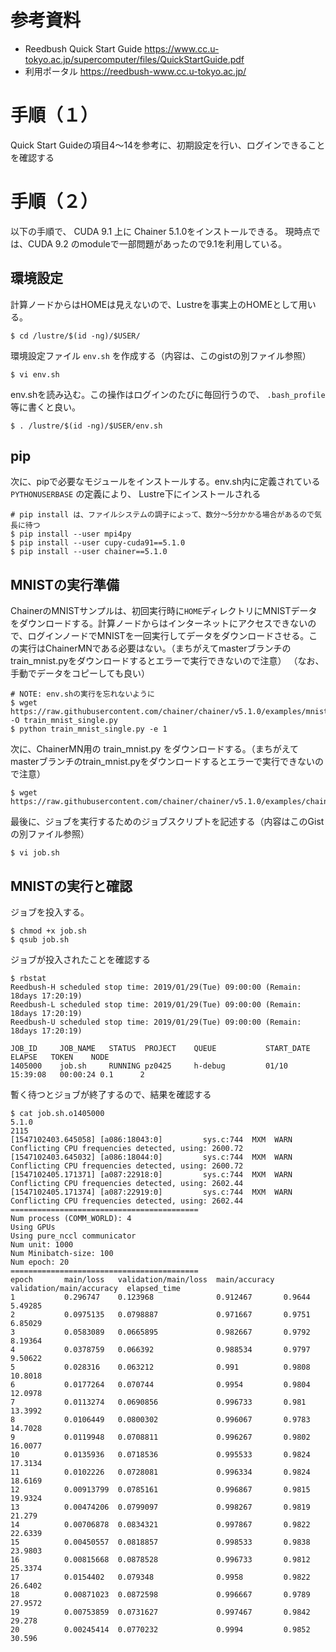 # 参考資料
 * Reedbush Quick Start Guide https://www.cc.u-tokyo.ac.jp/supercomputer/files/QuickStartGuide.pdf
 * 利用ポータル https://reedbush-www.cc.u-tokyo.ac.jp/
 
# 手順（１）
Quick Start Guideの項目4〜14を参考に、初期設定を行い、ログインできることを確認する

# 手順（２）
以下の手順で、 CUDA 9.1 上に Chainer 5.1.0をインストールできる。 現時点では、CUDA 9.2 のmoduleで一部問題があったので9.1を利用している。

## 環境設定
計算ノードからはHOMEは見えないので、Lustreを事実上のHOMEとして用いる。
```
$ cd /lustre/$(id -ng)/$USER/
```

環境設定ファイル `env.sh` を作成する（内容は、このgistの別ファイル参照）

```
$ vi env.sh
```

env.shを読み込む。この操作はログインのたびに毎回行うので、 `.bash_profile` 等に書くと良い。

```
$ . /lustre/$(id -ng)/$USER/env.sh
```

## pip
次に、pipで必要なモジュールをインストールする。env.sh内に定義されている `PYTHONUSERBASE` の定義により、 Lustre下にインストールされる

```
# pip install は、ファイルシステムの調子によって、数分〜5分かかる場合があるので気長に待つ
$ pip install --user mpi4py
$ pip install --user cupy-cuda91==5.1.0
$ pip install --user chainer==5.1.0
```

## MNISTの実行準備

ChainerのMNISTサンプルは、初回実行時に`HOME`ディレクトリにMNISTデータをダウンロードする。計算ノードからはインターネットにアクセスできないので、ログインノードでMNISTを一回実行してデータをダウンロードさせる。この実行はChainerMNである必要はない。（まちがえてmasterブランチのtrain_mnist.pyをダウンロードするとエラーで実行できないので注意）
（なお、手動でデータをコピーしても良い）

```
# NOTE: env.shの実行を忘れないように
$ wget https://raw.githubusercontent.com/chainer/chainer/v5.1.0/examples/mnist/train_mnist.py -O train_mnist_single.py
$ python train_mnist_single.py -e 1
```

次に、ChainerMN用の train_mnist.py をダウンロードする。（まちがえてmasterブランチのtrain_mnist.pyをダウンロードするとエラーで実行できないので注意）

```
$ wget https://raw.githubusercontent.com/chainer/chainer/v5.1.0/examples/chainermn/mnist/train_mnist.py
```

最後に、ジョブを実行するためのジョブスクリプトを記述する（内容はこのGistの別ファイル参照）

```
$ vi job.sh
```

## MNISTの実行と確認

ジョブを投入する。

```
$ chmod +x job.sh
$ qsub job.sh
```

ジョブが投入されたことを確認する

```
$ rbstat 
Reedbush-H scheduled stop time: 2019/01/29(Tue) 09:00:00 (Remain: 18days 17:20:19)
Reedbush-L scheduled stop time: 2019/01/29(Tue) 09:00:00 (Remain: 18days 17:20:19)
Reedbush-U scheduled stop time: 2019/01/29(Tue) 09:00:00 (Remain: 18days 17:20:19)

JOB_ID     JOB_NAME   STATUS  PROJECT    QUEUE           START_DATE       ELAPSE   TOKEN    NODE
1405000    job.sh     RUNNING pz0425     h-debug         01/10 15:39:08   00:00:24 0.1      2
```

暫く待つとジョブが終了するので、結果を確認する

```
$ cat job.sh.o1405000
5.1.0
2115
[1547102403.645058] [a086:18043:0]         sys.c:744  MXM  WARN  Conflicting CPU frequencies detected, using: 2600.72
[1547102403.645032] [a086:18044:0]         sys.c:744  MXM  WARN  Conflicting CPU frequencies detected, using: 2600.72
[1547102405.171371] [a087:22918:0]         sys.c:744  MXM  WARN  Conflicting CPU frequencies detected, using: 2602.44
[1547102405.171374] [a087:22919:0]         sys.c:744  MXM  WARN  Conflicting CPU frequencies detected, using: 2602.44
==========================================
Num process (COMM_WORLD): 4
Using GPUs
Using pure_nccl communicator
Num unit: 1000
Num Minibatch-size: 100
Num epoch: 20
==========================================
epoch       main/loss   validation/main/loss  main/accuracy  validation/main/accuracy  elapsed_time
1           0.296747    0.123968              0.912467       0.9644                    5.49285
2           0.0975135   0.0798887             0.971667       0.9751                    6.85029
3           0.0583089   0.0665895             0.982667       0.9792                    8.19364
4           0.0378759   0.066392              0.988534       0.9797                    9.50622
5           0.028316    0.063212              0.991          0.9808                    10.8018
6           0.0177264   0.070744              0.9954         0.9804                    12.0978
7           0.0113274   0.0690856             0.996733       0.981                     13.3992
8           0.0106449   0.0800302             0.996067       0.9783                    14.7028
9           0.0119948   0.0708811             0.996267       0.9802                    16.0077
10          0.0135936   0.0718536             0.995533       0.9824                    17.3134
11          0.0102226   0.0728081             0.996334       0.9824                    18.6169
12          0.00913799  0.0785161             0.996867       0.9815                    19.9324
13          0.00474206  0.0799097             0.998267       0.9819                    21.279
14          0.00706878  0.0834321             0.997867       0.9822                    22.6339
15          0.00450557  0.0818857             0.998533       0.9838                    23.9803
16          0.00815668  0.0878528             0.996733       0.9812                    25.3374
17          0.0154402   0.079348              0.9958         0.9822                    26.6402
18          0.00871023  0.0872598             0.996667       0.9789                    27.9572
19          0.00753859  0.0731627             0.997467       0.9842                    29.278
20          0.00245414  0.0770232             0.9994         0.9852                    30.596


```






